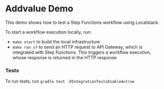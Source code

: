 # Addvalue Demo

This demo shows how to test a Step Functions workflow using Localstack.

To start a workflow execution locally, run: 
- `make start` to build the local infrastructure
- `make run_sf` to send an HTTP request to API Gateway, which is integrated with Step Functions. This triggers a workflow execution, whose response is returned in the HTTP response

### Tests

To run tests, run `gradle test -DIntegrationTestsEnabled=true`
